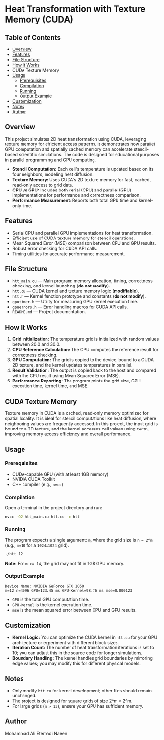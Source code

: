 # Heat Transformation with Texture Memory (CUDA)

## Table of Contents

- [Overview](#overview)
- [Features](#features)
- [File Structure](#file-structure)
- [How It Works](#how-it-works)
- [CUDA Texture Memory](#cuda-texture-memory)
- [Usage](#usage)
  - [Prerequisites](#prerequisites)
  - [Compilation](#compilation)
  - [Running](#running)
  - [Output Example](#output-example)
- [Customization](#customization)
- [Notes](#notes)
- [Author](#author)

## Overview

This project simulates 2D heat transformation using CUDA, leveraging texture memory for efficient access patterns. It demonstrates how parallel GPU computation and spatially cached memory can accelerate stencil-based scientific simulations. The code is designed for educational purposes in parallel programming and GPU computing.

- **Stencil Computation:** Each cell's temperature is updated based on its four neighbors, modeling heat diffusion.
- **Texture Memory:** Uses CUDA's 2D texture memory for fast, cached, read-only access to grid data.
- **CPU vs GPU:** Includes both serial (CPU) and parallel (GPU) implementations for performance and correctness comparison.
- **Performance Measurement:** Reports both total GPU time and kernel-only time.

## Features

- Serial CPU and parallel GPU implementations for heat transformation.
- Efficient use of CUDA texture memory for stencil operations.
- Mean Squared Error (MSE) comparison between CPU and GPU results.
- Robust error checking for CUDA API calls.
- Timing utilities for accurate performance measurement.

## File Structure

- `htt_main.cu` — Main program: memory allocation, timing, correctness checking, and kernel launching (**do not modify**).
- `htt.cu` — CUDA kernel and texture memory logic (**modifiable**).
- `htt.h` — Kernel function prototype and constants (**do not modify**).
- `gputimer.h` — Utility for measuring GPU kernel execution time.
- `gpuerrors.h` — Error handling macros for CUDA API calls.
- `README.md` — Project documentation.

## How It Works

1. **Grid Initialization:** The temperature grid is initialized with random values between 20.0 and 30.0.
2. **CPU Reference Calculation:** The CPU computes the reference result for correctness checking.
3. **GPU Computation:** The grid is copied to the device, bound to a CUDA 2D texture, and the kernel updates temperatures in parallel.
4. **Result Validation:** The output is copied back to the host and compared with the CPU result using Mean Squared Error (MSE).
5. **Performance Reporting:** The program prints the grid size, GPU execution time, kernel time, and MSE.

## CUDA Texture Memory

Texture memory in CUDA is a cached, read-only memory optimized for spatial locality. It is ideal for stencil computations like heat diffusion, where neighboring values are frequently accessed. In this project, the input grid is bound to a 2D texture, and the kernel accesses cell values using `tex2D`, improving memory access efficiency and overall performance.

## Usage

### Prerequisites

- CUDA-capable GPU (with at least 1GB memory)
- NVIDIA CUDA Toolkit
- C++ compiler (e.g., `nvcc`)

### Compilation

Open a terminal in the project directory and run:

```sh
nvcc -O2 htt_main.cu htt.cu -o htt 
```

### Running

The program expects a single argument: `m`, where the grid size is `n = 2^m` (e.g., `m=10` for a `1024x1024` grid).

```sh
./htt 12
```

**Note:** For `m >= 14`, the grid may not fit in 1GB GPU memory.

### Output Example

```
Device Name: NVIDIA GeForce GTX 1050
m=12 n=4096 GPU=123.45 ms GPU-Kernel=98.76 ms mse=0.000123
```

- `GPU` is the total GPU computation time.
- `GPU-Kernel` is the kernel execution time.
- `mse` is the mean squared error between CPU and GPU results.

## Customization

- **Kernel Logic:** You can optimize the CUDA kernel in `htt.cu` for your GPU architecture or experiment with different block sizes.
- **Iteration Count:** The number of heat transformation iterations is set to 10; you can adjust this in the source code for longer simulations.
- **Boundary Handling:** The kernel handles grid boundaries by mirroring edge values; you may modify this for different physical models.

## Notes

- Only modify `htt.cu` for kernel development; other files should remain unchanged.
- The project is designed for square grids of size 2^m × 2^m.
- For large grids (`m > 13`), ensure your GPU has sufficient memory.


## Author

Mohammad Ali Etemadi Naeen

